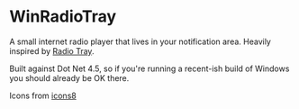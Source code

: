 # WinRadioTray
A small internet radio player that lives in your notification area.  Heavily inspired by [Radio Tray](https://github.com/lubosz/radiotray).

Built against Dot Net 4.5, so if you're running a recent-ish build of Windows you should already be OK there.

Icons from [icons8](https://icons8.com/)
